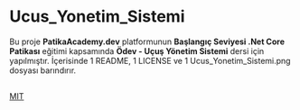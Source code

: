 # Ucus_Yonetim_Sistemi
Bu proje **PatikaAcademy.dev** platformunun **Başlangıç Seviyesi .Net Core Patikası** eğitimi kapsamında **Ödev - Uçuş Yönetim Sistemi** dersi için yapılmıştır. İçerisinde 1 README, 1 LICENSE ve 1 Ucus_Yonetim_Sistemi.png dosyası barındırır.

##
[MIT](LICENSE)
